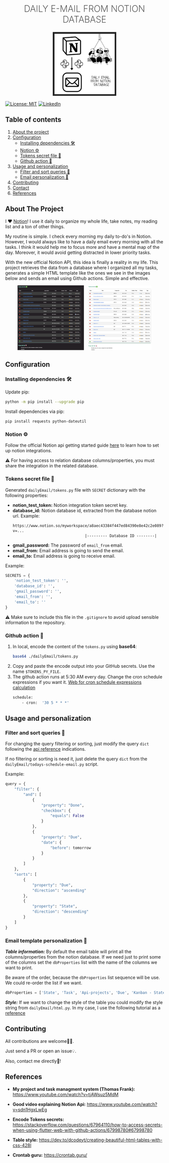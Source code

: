 
    
<h2 style="
    text-align: center;
    font-weight:200;
    font-size: 28px;
    text-transform: uppercase;
">Daily e-mail from notion database</h2>
<p align="center">
    <img width="40%" src="doc/logo.png"/>
</p>



[![License: MIT](https://img.shields.io/badge/License-MIT-yellow.svg)](https://opensource.org/licenses/MIT)
[![LinkedIn](https://img.shields.io/badge/Follow-linkedin-0077b5.svg?style=flat-square)](https://www.linkedin.com/in/carles-serra-vendrell/)



## Table of contents
<!-- <summary>Table of Contents</summary> -->
<ol>
    <li>
        <a href="#about-the-project">About the project</a>
    </li>
    <li>
        <a href="#configuration">Configuration</a>
        <ul>
            <li><a href="#installing-dependencies-🛠">Installing dependencies 🛠</a></li>
            <li><a href="#notion">Notion ⚙️</a></li>
            <li><a href="#tokens-secret-file-🔐">Tokens secret file 🔐</a></li>
            <li><a href="#github-action">Github action 🔄</a></li>
        </ul>
    </li>
    <li>
        <a href="#usage-and-personalization">Usage and personalization</a>
        <ul>
            <li><a href="#filter-and-sort-queries">Filter and sort queries 🔎</a></li>
            <li><a href="#email-template-personalization">Email personalization 🎨</a></li>
        </ul>
    </li>
    <li><a href="#contributing">Contributing</a></li>
    <li><a href="#contact">Contact</a></li>
    <li><a href="#references">References</a></li>
</ol>

## About The Project
I ❤️ [Notion](https://www.notion.so)! I use it daily to organize my whole life, take notes, my reading list and a ton of other things.

My routine is simple. I check every morning my daily to-do's in Notion. However, I would always like to have a daily email every morning with all the tasks. I think it would help me to focus more and have a mental map of the day.  Moreover, it would avoid getting distracted in lower priority tasks.

With the new official Notion API, this idea is finally a reality in my life.
This project retrieves the data from a database where I organized all my tasks, generates a simple HTML template like the ones we see in the images below and sends an email using Github actions. Simple and effective.

<span>
    <p align="center">
        <img style="margin-right: 10px" src="doc/email-result-black.png" alt="email-result-black" width="41.8%"/>
        <img src="doc/email-result-white.png" alt="email-result-white" width="40%"/>
    <p>
</span>

## Configuration

### Installing dependencies 🛠
Update pip:
```sh
python -m pip install --upgrade pip
```

Install dependencies via pip:
```sh
pip install requests python-dateutil
```
### Notion ⚙️
Follow the official Notion api getting started guide [here](https://developers.notion.com/docs) to learn how to set up notion integrations.

⚠️  For having access to relation database columns/properties, you must share the integration in the related database.

### Tokens secret file 🔐
Generated ```dailyEmail/tokens.py``` file with ```SECRET``` dictionary with the following properties:

* **notion_test_token:** Notion integration token secret key.
* **database_id:** Notion database id, extracted from the database notion url.
    Example:
    ``` 
    https://www.notion.so/myworkspace/a8aec43384f447ed84390e8e42c2e089?v=...
                                    |--------- Database ID --------|
    ```
* **gmail_password:** The password of ```email_from``` email. 
* **email_from:** Email address is going to send the email.
* **email_to:** Email address is going to receive email.

Example:
```python
SECRETS = {
    'notion_test_token': '',
    'database_id': '',
    'gmail_password': '',
    'email_from': '',
    'email_to': ''
}
```

⚠️ Make sure to include this file in the ```.gitignore``` to avoid upload sensible information to the repository.

### Github action 🔄
1. In local, encode the content of the ```tokens.py``` using **base64**:
    ```sh
    base64 ./dailyEmail/tokens.py
    ```
2. Copy and paste the encode output into your GitHub secrets. Use the name ```$TOKENS_PY_FILE```.
3. The github action runs at 5:30 AM every day. Change the cron schedule expressions if you want it. [Web for cron schedule expressions calculation](https://crontab.guru/#30_5_*_*_*)
    ```sh
    schedule:
        - cron:  '30 5 * * *'
    ```

## Usage and personalization

### Filter and sort queries 🔎
For changing the query filtering or sorting, just modify the query ```dict``` following the [api reference](https://developers.notion.com/reference/post-database-query) indications.

If no filtering or sorting is need it, just delete the query ```dict``` from the ```dailyEmail/todays-schedule-email.py``` script.

Example:
```python
query = {
    "filter": {
        "and": [
            {
                "property": "Done",
                "checkbox": {
                    "equals": False
                }
            },
            {
                "property": "Due",
                "date": {
                    "before": tomorrow
                }
            }
        ]
    },
    "sorts": [
        {
            "property": "Due",
            "direction": "ascending"
        },
        {
            "property": "State",
            "direction": "descending"
        }
    ]
}
```

### Email template personalization 🎨

***Table information:***
By default the email table will print all the columns/properties from the notion database. If we need just to print some of the columns set the ```dbProperties``` list with the name of the columns we want to print.

Be aware of the order, because the ```dbProperties``` list sequence will be use. We could re-order the list if we want.
```python
dbProperties = ['State', 'Task', 'Api-projects', 'Due', 'Kanban - State', 'Priority', 'Type']
```

***Style:***
If we want to change the style of the table you could modify the style string from ```dailyEmail/html.py```. In my case, I use the following tutorial as a  [reference](https://dev.to/dcodeyt/creating-beautiful-html-tables-with-css-428l)


## Contributing
All contributions are welcome👌🏼. 

Just send a PR or open an issue💡.

Also, contact me directly📲!
## References

* **My project and task managment system (Thomas Frank):** https://www.youtube.com/watch?v=tjAWsuz5MdM

* **Good video explaining Notion Api:** https://www.youtube.com/watch?v=sdn1HgxLwEg

* **Encode Tokens secrets:** https://stackoverflow.com/questions/67964110/how-to-access-secrets-when-using-flutter-web-with-github-actions/67998780#67998780

* **Table style:** https://dev.to/dcodeyt/creating-beautiful-html-tables-with-css-428l

* **Crontab guru:** https://crontab.guru/